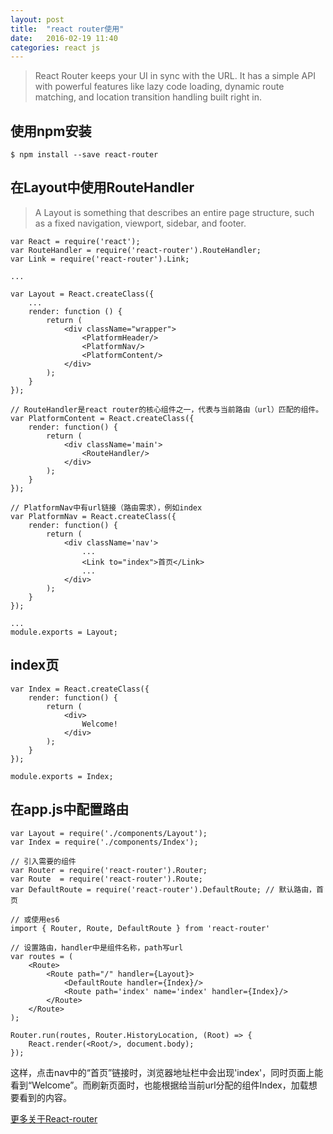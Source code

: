 ```yaml
---
layout: post
title:  "react router使用"
date:   2016-02-19 11:40
categories: react js
---
```


> React Router keeps your UI in sync with the URL. It has a simple API with powerful features like lazy code loading, dynamic route matching, and location transition handling built right in. 

## 使用npm安装<!--more-->

    $ npm install --save react-router

## 在Layout中使用RouteHandler

> A Layout is something that describes an entire page structure, such as a fixed navigation, viewport, sidebar, and footer.

    var React = require('react');
    var RouteHandler = require('react-router').RouteHandler;
    var Link = require('react-router').Link;

    ...

    var Layout = React.createClass({
        ...
        render: function () {
            return (
                <div className="wrapper">
                    <PlatformHeader/>
                    <PlatformNav/>
                    <PlatformContent/>
                </div>
            );
        }
    });

    // RouteHandler是react router的核心组件之一，代表与当前路由（url）匹配的组件。
    var PlatformContent = React.createClass({
        render: function() {
            return (
                <div className='main'>
                    <RouteHandler/>
                </div>
            );
        }
    });

    // PlatformNav中有url链接（路由需求），例如index
    var PlatformNav = React.createClass({
        render: function() {
            return (
                <div className='nav'>
                    ...
                    <Link to="index">首页</Link>
                    ...
                </div>
            );
        }
    });

    ...
    module.exports = Layout;



## index页

    var Index = React.createClass({
        render: function() {
            return (
                <div>
                    Welcome!
                </div>
            );
        }
    });

    module.exports = Index;

## 在app.js中配置路由

    var Layout = require('./components/Layout');
    var Index = require('./components/Index');

    // 引入需要的组件
    var Router = require('react-router').Router;
    var Route  = require('react-router').Route;
    var DefaultRoute = require('react-router').DefaultRoute; // 默认路由，首页

    // 或使用es6
    import { Router, Route, DefaultRoute } from 'react-router'

    // 设置路由，handler中是组件名称，path写url
    var routes = (
        <Route>
            <Route path="/" handler={Layout}>
                <DefaultRoute handler={Index}/>
                <Route path='index' name='index' handler={Index}/>
            </Route>
        </Route>
    );

    Router.run(routes, Router.HistoryLocation, (Root) => {
        React.render(<Root/>, document.body);
    });
    
这样，点击nav中的“首页”链接时，浏览器地址栏中会出现'index'，同时页面上能看到“Welcome”。而刷新页面时，也能根据给当前url分配的组件Index，加载想要看到的内容。

[更多关于React-router](https://github.com/reactjs/react-router)